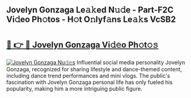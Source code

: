 ## Jovelyn Gonzaga Le𝚊𝚔ed N𝚞𝚍e - Part-F2C Vi𝚍eo Ph𝚘tos - H𝚘t O𝚗lyf𝚊ns Le𝚊𝚔s VcSB2

# <h2><a href="http://hf7m4dn.feru.top/?c=Jovelyn+Gonzaga">🔗 👉 🔴 Jovelyn Gonzaga Vi𝚍𝚎o Ph𝚘t𝚘𝚜</a></h2>

[![Jovelyn Gonzaga Nu𝚍𝚎s](https://i.imgur.com/0TWrTi3.gif)](http://hf7m4dn.feru.top/?c=Jovelyn+Gonzaga)
Influential social media personality Jovelyn Gonzaga, recognized for sharing lifestyle and dance-themed content, including dance trend performances and mini vlogs. The public's fascination with Jovelyn Gonzaga personal life has only fueled his popularity, making him a more intriguing public figure. 
